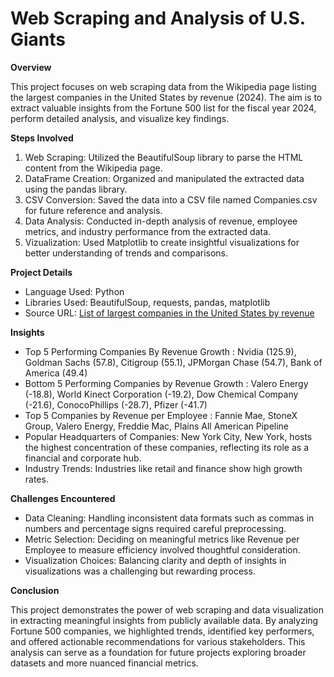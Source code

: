 # Web Scraping and Analysis of U.S. Giants

**Overview**

This project focuses on web scraping data from the Wikipedia page listing the largest companies in the United States by revenue (2024). The aim is to extract valuable insights from the Fortune 500 list for the fiscal year 2024, perform detailed analysis, and visualize key findings.

**Steps Involved**

1. Web Scraping: Utilized the BeautifulSoup library to parse the HTML content from the Wikipedia page.
2. DataFrame Creation: Organized and manipulated the extracted data using the pandas library.
3. CSV Conversion: Saved the data into a CSV file named Companies.csv for future reference and analysis.
4. Data Analysis: Conducted in-depth analysis of revenue, employee metrics, and industry performance from the extracted data.
5. Vizualization: Used Matplotlib to create insightful visualizations for better understanding of trends and comparisons.

**Project Details**

* Language Used: Python
* Libraries Used: BeautifulSoup, requests, pandas, matplotlib
* Source URL: [List of largest companies in the United States by revenue]([url](https://en.wikipedia.org/wiki/List_of_largest_companies_in_the_United_States_by_revenue))

**Insights**

* Top 5 Performing Companies By Revenue Growth : Nvidia (125.9), Goldman Sachs (57.8), Citigroup (55.1), JPMorgan Chase (54.7), Bank of America (49.4)
* Bottom 5 Performing Companies by Revenue Growth : Valero Energy (-18.8), World Kinect Corporation (-19.2), Dow Chemical Company (-21.6), ConocoPhillips (-28.7), Pfizer (-41.7)
* Top 5 Companies by Revenue per Employee : Fannie Mae, StoneX Group, Valero Energy, Freddie Mac, Plains All American Pipeline
* Popular Headquarters of Companies: New York City, New York, hosts the highest concentration of these companies, reflecting its role as a financial and corporate hub.
* Industry Trends: Industries like retail and finance show high growth rates.

**Challenges Encountered**

* Data Cleaning: Handling inconsistent data formats such as commas in numbers and percentage signs required careful preprocessing.
* Metric Selection: Deciding on meaningful metrics like Revenue per Employee to measure efficiency involved thoughtful consideration.
* Visualization Choices: Balancing clarity and depth of insights in visualizations was a challenging but rewarding process.

**Conclusion**

This project demonstrates the power of web scraping and data visualization in extracting meaningful insights from publicly available data. By analyzing Fortune 500 companies, we highlighted trends, identified key performers, and offered actionable recommendations for various stakeholders. This analysis can serve as a foundation for future projects exploring broader datasets and more nuanced financial metrics.
